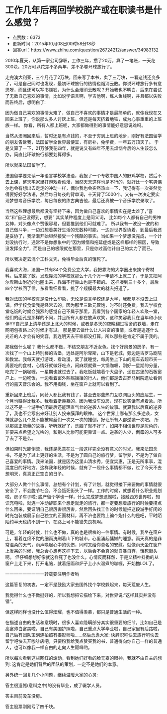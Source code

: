 # 工作几年后再回学校脱产或在职读书是什么感觉？
- 点赞数：6373
- 更新时间：2015年10月08日00时58分18秒
- 回答url：https://www.zhihu.com/question/26724212/answer/34983132
<body>
 <p data-pid="ZGz49sn5">2010年夏天，从第一家公司辞职，工作三年，攒了20万，算了一笔账，一天花300块，20万可以花差不多两年，差不多够环球旅行了。</p>
 <p data-pid="IJ3pyBOw">走完澳大利亚，三个月花了2万块，回来写了本书，卖了三万块，一看这钱还变多了，可是自己同时也发现，最初环球旅行的热情也烟消云散。你说环球旅行多有意思呀，而且还可以写书赚钱，为什么会烟消云散呢？开始我也不明白，后来在尝试了无数自己喜欢的事情，比如说学语言啊，学吉他啊，练人鱼线啊，并且都以失败而告终后，想明白了:</p>
 <p data-pid="V4NhhOXE">因为做自己喜欢的事情太难了，做自己不喜欢的事情才是最简单的，就像我现在又回来上班了，你说那么多人讨厌上班，但还是每天挤着地铁，成为心事重重的上班族一样。 你看，所有人都上班呢，大家都做得到的事情能好意思说难吗。</p>
 <p data-pid="Ki5SOcm_">当然从澳洲回来后，暂时还是有点钱的，不至于穷到上班的地步，刚好有法国留学的朋友告诉我，法国留学全世界最便宜，有房补，免学费，一年五万顶天了。 于是又算了一下，21万够我花四年，就是说又有四年不用去烦恼今后的人生该怎么办，简直比环球旅行都要划算得多。</p>
 <p data-pid="0ytKVRPp">所以就来法国留学了。</p>
 <p data-pid="S3tfludy">法国留学要先读一年语言学校学法语，我报了一个专收中国人的野鸡学校，然后不去上课，整天宅家里打游戏看动漫，当然天天这样也是不行的，就好比一个宅男偶尔也会有想出去走走的冲动一样，偶尔我也会突然热血一下，我记得有一次突然觉得要好好学法语，然后每日每夜的背单词，十天背了5000个。又有一次决定要实现梦想考音乐学院，每日每夜的练古典吉他，最后还真被一个音乐学院录取了。</p>
 <p data-pid="tiTdMerd">当然这些理想最后都没有坚持下来，因为做自己喜欢的事情实在是太难了，”喜欢”和”自己没得到，想要” 其实某种程度上是同义词， 比如每个人都有自己的男神女神，对头像点个赞很容易，但要推到他们可就难了。 所以我有一波没一波的和自己做斗争，一边幻想着美好生活的无数种可能，一边对世界妥协着，到最后我还是妥协了，我渐渐开始坦然接受一个残酷的事实。当如果一个梦想没完成，一个计划没执行时，通常不是你想象中的“因为懒惰和拖延症或是这样那样的原因，导致没发挥全力”，而是自己的极限就在那里，只是你过高估计自己的实力了而已。</p>
 <p data-pid="60spfkvq">所以我决定去混个工科文凭，免得毕业后真的饿死了。</p>
 <p data-pid="FOd1Jnrh">我喜欢大海，法国一共有84个免费公立大学，我把靠海的大学圈出来挨个寄材料。后来数了数，发现靠海的学校就那么十几个万一申请不上就二了，于是又把阿尔卑斯山附近的也圈出来，靠海不行靠山也是不错的。 这样凑到三十多个，最后四个学校回了信，东看看细看看，挑了个规模最大的就去报道了。</p>
 <p data-pid="iEj6YuSk">我对法国的学校真是没什么印象，无论是语言学校还是大学，我都基本没去上过课。但学校食堂我是经常去的，因为那里三欧元管饱，时不时还免费。我去学校食堂吃饭的时候会强烈的感觉自己不属于那里，我看到各个国家的年轻人欢聚一堂，他们的面孔是那样的不同，并且所有人都在放声欢笑，这种笑容我只在当年和小伙伴YY自己是上清华还是上北大的时候，或者是冬天的夜晚翻过宿舍的铁墙，走在网吧包夜路上的时候才有过。 那是要去做什么让人兴奋的事情，或者是追逐什么光芒的人才会有的笑容，我连明天去干嘛都没打算，所以那些是肯定不属于我的。</p>
 <p data-pid="GbJauHnq">那我做什么呢？ 我什么都不做，不结交朋友不近女色。找个好风景的房子，有一次找了一个山上特别棒的古堡，远处是阿尔卑斯，山下是老城，旁边是古罗马剧院和教堂。我每天就打游戏，看动漫，累了就睡觉，每周坐上下山的缆车去超市买一周要吃的食材，心情好就做好吃点，闲麻烦就煮一大锅咖喱，刚好一星期的分量，吃完了一锅咖喱，一星期也就过去了。我吃饭就端着个大盘子，坐在古堡的石板窗户上，一边吃饭，一边看着窗外熙熙攘攘的行人，他们都是去古罗马剧院遗址看例行的露天音乐会的。我不用掏钱，坐在窗户上就可以看到了。</p>
 <p data-pid="74tG3lsl">重新回来上班后，同龄人都比我有钱了，甚至去那些热门互联网巨头的应届生，一个月也赚得比我多。我看着挺羡慕的，因为我没车没房，现在说实话有点着急。所以这不是一个游手好闲最后还能理直气壮的逆袭人生的故事。就算我以后真的逆袭了，我也不会写出来好让别人投来膜拜的眼神。 这个世界上哪有那么多逆袭，女神就那么几个总不能被屌丝们一次又一次的推倒，好让所有人都逆袭一次吧。 所以那些正能量的故事，听听就好了，洗脑了就不好了，如果不相信世界是灰色的，非要来点希望之光啥的，和别人比惨可能更靠谱一点。逆袭的人少，倒霉的人可多了去了不是么。</p>
 <p data-pid="ozoWgzI5">但如果时光能倒流，我还是愿意在过一段这样完全没有意义的时光。我来法国念书，不是为了过上更好的生活，不是为了圆自己的旅行梦，留学梦，不是为了做自己喜爱的事情。我来法国，就是因为这里山清水秀，便宜实惠，正是无所事事，混混度日的好地方。这样我年轻的时候，就有了一段什么事情都不做，过了今天不去想明天，真真正正空白的日子。</p>
 <p data-pid="sWu-xbNG">大部分人做个什么事情，总想有个计划，有了计划，就觉得接下来要做的事情就很安全了，不会脱节社会，不会饿死街头了一样。工作的时候，就想着什么职业规划啦，房子车子啦; 脱产留个学也一样，什么完成梦想遗憾啦，接触西方世界啦，知识充电啦，就连一冲动辞职来个想走就走的旅行，都一定要想着旅行的时候要捞点什么回来，要证明自己很厉害很厉害，然后回头找工作的时候能把这段游手好闲的时光包装成展示自己独立的正面材料，再不济也要路上骗个炮什么的是吧，平时陌陌约半天也约不到一个，在路上可不能错失良机啊。</p>
 <p data-pid="IrLMnDSO">可是，年轻的时候，什么也不做，真的也是很棒的一件事情。有时候，我坐在窗户上，看着连绵不觉的细雨洗刷着山下的城市，心里涌起慵懒的睡意。雨天真的是非常温柔的天气，雨声唤起心中的忧伤，同时又给你莫名的安慰。就像雨天坐在窗户上发呆的时候，我总会心想再这样下去，以后会不会真的就自暴自弃，饿死街头啊。 但仔细想想好像就这样死了也没什么，心情反而释然，于是又精神抖擞的从窗户上走下来，打开电脑，就着细雨和炉子上小火温煮的咖喱，开始撸LOL了。</p>
 <p data-pid="Tkw0XNMR">一一一一一一一一一转载要注明作者哟</p>
 <p data-pid="7yF2pV67">这篇答复的初衷，一定不是鼓励大家去国外找个学校躲起来，每天荒废人生。</p>
 <p data-pid="cPEmTaxf">我觉得什么也不做挺好的，所以我想把它描绘下来，对世界说:“这样其实并没有错”。</p>
 <p data-pid="OGSfKPak">但这样同样也没什么值得炫耀，也不值得羡慕，都只是普通生活的一种。</p>
 <p data-pid="KjsePNsy">在描述自由的生活和意境时，很多人喜欢隐瞒部分其实很重要的细节，比如自己是高富帅白富美啦，自己有美国护照啦，自己重点大学毕业啦，自己家里有后路啦，自己后有团队策划连拍照有摄影师啦......然后怂恿大家: 快辞职吧快去旅行吧快去留学吧快去开咖啡店吧，只要粉我给我点赞买我的书，普通得向你自己一样的普通人，也可以像我一样自由的走向人生巅峰哟。</p>
 <p data-pid="tksRLefp">所以每次看到这些网红的煽动，看到她们好看的脸无辜的眼神，我就不由自主的想到: 这肯定是她们背后的团队的策划，一定不是她们的本意。</p>
 <p data-pid="fww31Btb">另外统一回复几个小问题，继续温暖大家的心灵:</p>
 <p data-pid="2Rlls4nr">答主很遗憾(意料之中)的没有毕业，成了辍学人员。</p>
 <p data-pid="vRE91Jko">答主目前没车没房。</p>
 <p data-pid="AJUEuAyt">答主股票刚刚亏了四千块。</p>
</body>